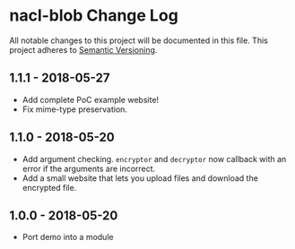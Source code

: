 # nacl-blob Change Log
All notable changes to this project will be documented in this file.
This project adheres to [Semantic Versioning](http://semver.org/).

## 1.1.1 - 2018-05-27
* Add complete PoC example website!
* Fix mime-type preservation.

## 1.1.0 - 2018-05-20
* Add argument checking.  `encryptor` and `decryptor` now callback with an error if the arguments are incorrect.
* Add a small website that lets you upload files and download the encrypted file.

## 1.0.0 - 2018-05-20
* Port demo into a module
